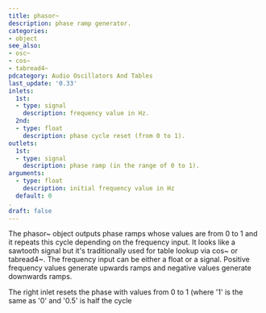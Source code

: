 ```yaml
---
title: phasor~
description: phase ramp generator.
categories:
- object
see_also:
- osc~
- cos~
- tabread4~
pdcategory: Audio Oscillators And Tables
last_update: '0.33'
inlets:
  1st:
  - type: signal
    description: frequency value in Hz.
  2nd:
  - type: float
    description: phase cycle reset (from 0 to 1).
outlets:
  1st:
  - type: signal
    description: phase ramp (in the range of 0 to 1).
arguments:
  - type: float
    description: initial frequency value in Hz 
  default: 0
.
draft: false
---
```

The phasor~ object outputs phase ramps whose values are from 0 to 1 and it repeats this cycle depending on the frequency input. It looks like a sawtooth signal but it's traditionally used for table lookup via cos~ or tabread4~. The frequency input can be either a float or a signal. Positive frequency values generate upwards ramps and negative values generate downwards ramps.

The right inlet resets the phase with values from 0 to 1 (where '1' is the same as '0' and '0.5' is half the cycle
